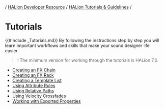 / [HALion Developer Resource](../../HALion-Developer-Resource.md) / [HALion Tutorials & Guidelines](./HALion-Tutorials-Guidelines.md) /

# Tutorials

{{#include _Tutorials.md}} By following the instructions step by step you will learn important workflows and skills that make your sound designer life easier.

>&#10069; The minimum version for working through the tutorials is HALion 7.0.

* [Creating an FX Chain](./Creating-an-FX-Chain.md)
* [Creating an FX Rack](./Creating-an-FX-Rack.md)
* [Creating a Template List](./Creating-a-Template-List.md)
* [Using Attribute Rules](./Using-Attribute-Rules.md)
* [Using Relative Paths](./Using-Relative-Paths.md)
* [Using Velocity Crossfades](./Using-Velocity-Crossfades.md)
* [Working with Exported Properties](./Working-with-Exported-Properties.md)